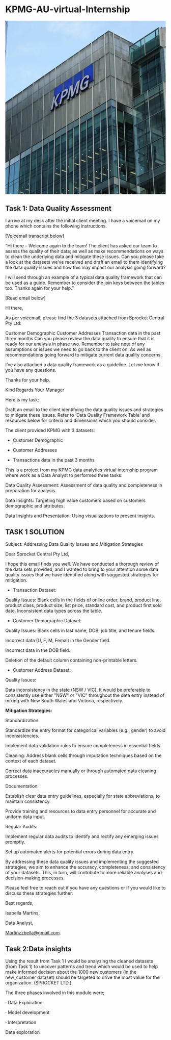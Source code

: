# KPMG-AU-virtual-Internship

![](https://github.com/bellaTHEanalyst/KPMG-AU-virtual-Internship/blob/main/kpmgJpeg.webp)

## Task 1: Data Quality Assessment

I arrive at my desk after the initial client meeting. I have a voicemail on my phone which contains the following instructions.

[Voicemail transcript below]
 

“Hi there – Welcome again to the team! The client has asked our team to assess the quality of their data; as well as make recommendations on ways to clean the underlying data and mitigate these issues.  Can you please take a look at the datasets we’ve received and draft an email to them identifying the data quality issues and how this may impact our analysis going forward?

I will send through an example of a typical data quality framework that can be used as a guide. Remember to consider the join keys between the tables too. Thanks again for your help.”


[Read email below]

Hi there,

As per voicemail, please find the 3 datasets attached from Sprocket Central Pty Ltd:

Customer Demographic 
Customer Addresses
Transaction data in the past three months
Can you please review the data quality to ensure that it is ready for our analysis in phase two. Remember to take note of any assumptions or issues we need to go back to the client on. As well as recommendations going forward to mitigate current data quality concerns.

I’ve also attached a data quality framework as a guideline. Let me know if you have any questions.

Thanks for your help.

Kind Regards
Your Manager


 

Here is my task:

Draft an email to the client identifying the data quality issues and strategies to mitigate these issues. Refer to ‘Data Quality Framework Table’ and resources below for criteria and dimensions which you should consider.

The client provided KPMG with 3 datasets:
- Customer Demographic

- Customer Addresses

- Transactions data in the past 3 months

This is a project from my KPMG data analytics virtual internship program where work as a Data Analyst to performed three tasks:

Data Quality Assessment: Assessment of data quality and completeness in preparation for analysis.

Data Insights: Targeting high value customers based on customers demographic and attributes.

Data Insights and Presentation: Using visualizations to present insights.

## TASK 1 SOLUTION
 
Subject: Addressing Data Quality Issues and Mitigation Strategies

Dear Sprocket Central Pty Ltd,

I hope this email finds you well. We have conducted a thorough review of the data sets provided, and I wanted to bring to your attention some data quality issues that we have identified along with suggested strategies for mitigation.

- Transaction Dataset:

Quality Issues:
Blank cells in the fields of online order, brand, product line, product class, product size, list price, standard cost, and product first sold date.
Inconsistent data types across the table.

- Customer Demographic Dataset:

Quality Issues:
Blank cells in last name, DOB, job title, and tenure fields.

Incorrect data (U, F, M, Femal) in the Gender field.

Incorrect data in the DOB field.

Deletion of the default column containing non-printable letters.

- Customer Address Dataset:

Quality Issues:

Data inconsistency in the state (NSW / VIC). It would be preferable to consistently use either "NSW" or "VIC" throughout the data entry instead of mixing with New South Wales and Victoria, respectively.

**Mitigation Strategies:**

Standardization:

Standardize the entry format for categorical variables (e.g., gender) to avoid inconsistencies.

Implement data validation rules to ensure completeness in essential fields.

Cleaning:
Address blank cells through imputation techniques based on the context of each dataset.

Correct data inaccuracies manually or through automated data cleaning processes.

Documentation:

Establish clear data entry guidelines, especially for state abbreviations, to maintain consistency.

Provide training and resources to data entry personnel for accurate and uniform data input.

Regular Audits:

Implement regular data audits to identify and rectify any emerging issues promptly.

Set up automated alerts for potential errors during data entry.

By addressing these data quality issues and implementing the suggested strategies, we aim to enhance the accuracy, completeness, and consistency of your datasets. This, in turn, will contribute to more reliable analyses and decision-making processes.

Please feel free to reach out if you have any questions or if you would like to discuss these strategies further.

Best regards,

Isabella Martins,

Data Analyst,

Martinzzbella@gmail.com.

## Task 2:Data insights

 Using the result from Task 1 I would be analyzing  the  cleaned datasets (from Task 1) to uncover patterns and trend which would be used to help make informed decision about the 1000 new customers (in the new_customer dataset) should be targeted to drive the most value for the organization. (SPROCKET LTD.)

The three phases involved in this module were;

· Data Exploration

· Model development

· Interpretation

Data exploration
 
